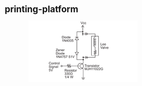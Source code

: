 # printing-platform

<p align="center">
  <img src="./Images/Fig_2.pdf?raw=true" width="350" title="hover text">
</p>
